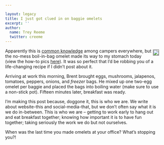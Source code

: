 ```yaml
---

layout: legacy
title: I just got clued in on baggie omelets
excerpt: ''
author:
  name: Trey Reeme
  twitter: creeme
---
```


<p><a href="http://www.flickr.com/photos/trabian/"><img src="http://static.flickr.com/66/211819186_9d64ea0f37_m.jpg" style="float:right; border: 2px solid #999999; margin: 4px;"></a>Apparently this is <a href="http://www.washingtonpost.com/wp-dyn/articles/A8359-2004Aug17.html">common knowledge</a> among campers everywhere, but the no-mess boil-in-bag omelet made its way to my stomach today (view the how-to pics <a href="http://www.flickr.com/photos/trabian">here</a>).  It was so perfect that I&#8217;d be robbing you of a life-changing recipe if I didn&#8217;t post about it.</p>


<p>Arriving at work this morning, Brent brought eggs, mushrooms, jalapenos, tomatoes, peppers, onions, and <em>freezer</em> bags.  He mixed up one two-egg omelet per baggie and placed the bags into boiling water (make sure to use a non-stick pot).  Fifteen minutes later, breakfast was ready.</p>


<p>I&#8217;m making this post because, doggone it, this is who we are.  We write about website-this and social-media-that, but we don&#8217;t often say what it is we do in-between.  This is who we are &#8211; getting to work early to hang out and eat breakfast together; knowing how important it is to have fun together; taking seriously the work we do but not ourselves.</p>


<p>When was the last time you made omelets at your office?  What&#8217;s stopping you?!</p>